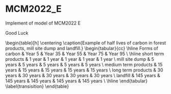# MCM2022_E

Implement of model of MCM2022 E

Good Luck

\begin{table}[h]
\centering
\caption{Example of half lives of carbon in forest products, mill site dump and landfill.}
\begin{tabular}{cc}
\hline
Forms of carbon      & Year 5       & Year 35   & Year 55   & Year 75   & Year 95          \\ \hline
short term products  & 1 year       & 1 year    & 1 year    & 1 year    & 1 year           \\
mill site dump       & 5 years      & 5 years   & 5 years   & 5 years   & 5 years          \\
medium term products & 15 years     & 15 years  & 15 years  & 15 years  & 15 years         \\
long term products   & 30 years     & 30 years  & 30 years  & 30 years  & 30 years         \\
landfill             & 145 years    & 145 years & 145 years & 145 years & 145 years        \\ \hline
\end{tabular}
\label{transisition}
\end{table}
